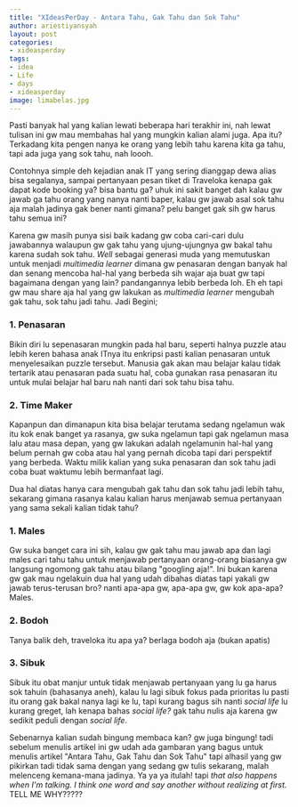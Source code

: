 ```yaml
---
title: "XIdeasPerDay - Antara Tahu, Gak Tahu dan Sok Tahu"
author: ariestiyansyah
layout: post
categories:
- xideasperday
tags:
- idea
- Life
- days
- xideasperday
image: limabelas.jpg
---
```


Pasti banyak hal yang kalian lewati beberapa hari terakhir ini, nah lewat tulisan ini gw mau membahas hal yang mungkin kalian alami juga. Apa itu? Terkadang kita pengen nanya ke orang yang lebih tahu karena kita ga tahu, tapi ada juga yang sok tahu, nah loooh.

Contohnya simple deh kejadian anak IT yang sering dianggap dewa alias bisa segalanya, sampai pertanyaan pesan tiket di Traveloka kenapa gak dapat kode booking ya? bisa bantu ga? uhuk ini sakit banget dah kalau gw jawab ga tahu orang yang nanya nanti baper, kalau gw jawab asal sok tahu aja malah jadinya gak bener nanti gimana? pelu banget gak sih gw harus tahu semua ini?

Karena gw masih punya sisi baik kadang gw coba cari-cari dulu jawabannya walaupun gw gak tahu yang ujung-ujungnya gw bakal tahu karena sudah sok tahu. *Well* sebagai generasi muda yang memutuskan untuk menjadi *multimedia learner* dimana gw penasaran dengan banyak hal dan senang mencoba hal-hal yang berbeda sih wajar aja buat gw tapi bagaimana dengan yang lain? pandangannya lebib berbeda loh. Eh eh tapi gw mau share aja hal yang gw lakukan as *multimedia learner* mengubah gak tahu, sok tahu jadi tahu. Jadi Begini;

### 1. Penasaran

Bikin diri lu sepenasaran mungkin pada hal baru, seperti halnya puzzle atau lebih keren bahasa anak ITnya itu enkripsi pasti kalian penasaran untuk menyelesaikan puzzle tersebut. Manusia gak akan mau belajar kalau tidak tertarik atau penasaran pada suatu hal, coba gunakan rasa penasaran itu untuk mulai belajar hal baru nah nanti dari sok tahu bisa tahu.

### 2. Time Maker

Kapanpun dan dimanapun kita bisa belajar terutama sedang ngelamun wak itu kok enak banget ya rasanya, gw suka ngelamun tapi gak ngelamun masa lalu atau masa depan, yang gw lakukan adalah ngelamunin hal-hal yang belum pernah gw coba atau hal yang pernah dicoba tapi dari perspektif yang berbeda. Waktu milik kalian yang suka penasaran dan sok tahu jadi coba buat waktumu lebih bermanfaat lagi.

Dua hal diatas hanya cara mengubah gak tahu dan sok tahu jadi lebih tahu, sekarang gimana rasanya kalau kalian harus menjawab semua pertanyaan yang sama sekali kalian tidak tahu? 

### 1. Males	

Gw suka banget cara ini sih, kalau gw gak tahu mau jawab apa dan lagi males cari tahu tahu untuk menjawab pertanyaan orang-orang biasanya gw langsung ngomong gak tahu atau bilang "googling aja!". Ini bukan karena gw gak mau ngelakuin dua hal yang udah dibahas diatas tapi yakali gw jawab terus-terusan bro? nanti apa-apa gw, apa-apa gw, gw kok apa-apa? Males.

### 2. Bodoh

Tanya balik deh, traveloka itu apa ya? berlaga bodoh aja (bukan apatis)

### 3. Sibuk

Sibuk itu obat manjur untuk tidak menjawab pertanyaan yang lu ga harus sok tahuin (bahasanya aneh), kalau lu lagi sibuk fokus pada prioritas lu pasti itu orang gak bakal nanya lagi ke lu, tapi kurang bagus sih nanti *social life* lu kurang greget, lah kenapa bahas *social life?* gak tahu nulis aja karena gw sedikit peduli dengan *social life*.

Sebenarnya kalian sudah bingung membaca kan? gw juga bingung! tadi sebelum menulis artikel ini gw udah ada gambaran yang bagus untuk menulis artikel "Antara Tahu, Gak Tahu dan Sok Tahu" tapi alhasil yang gw pikirkan tadi tidak sama dengan yang sedang gw tulis sekarang, malah melenceng kemana-mana jadinya. Ya ya ya itulah! tapi *that also happens when I'm talking. I think one word and say another without realizing at first.* TELL ME WHY?????